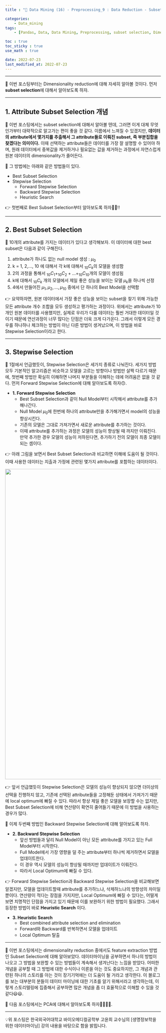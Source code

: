 ```yaml
---
title : "🧩 Data Mining (16) - Preprocessing_9 : Data Reduction - Subset Selection"

categories:
    - Data_mining
tags:
    - [Pandas, Data, Data Mining, Preprocessing, subset selection, Dimensionality]

toc : true
toc_sticky : true 
use_math : true  

date: 2022-07-23
last_modified_at: 2022-07-23 
---  
```

  
* * *  

🧩 이번 포스팅부터는 Dimensionality reduction에 대해 자세히 알아볼 것이다. 먼저 <a><b>subset selection</a></b>에 대해서 알아보도록 하자.  
* * *  

## 1. Attribute Subset Selection 개념  

🧩 이번 포스팅에서는 subset selection에 대해서 알아볼 텐데, 그러면 이게 대체 무엇인가부터 대략적으로 알고가는 편이 좋을 것 같다. 이름에서 느껴질 수 있겠지만, <a><b>데이터의 attribute에서 몇가지를 추출해서 그 attribute들로 이뤄진 subset, 즉 부분집합을 찾겠다는 의미이다.</b></a> 이때 선택하는 attribute들은 데이터를 가장 잘 설명할 수 있어야 하며, 원래 데이터에서 중복값을 제거하거나 필요없는 값을 제거하는 과정에서 자연스럽게 원본 데이터의 dimensionality가 줄어든다.  

🧩 그 방법에는 아래와 같은 방법들이 있다.<br>  

- <a>Best Subset Selection</a><br>  
- <a>Stepwise Selection</a>  
    - Forward Stepwise Selection  
    - Backward Stepwise Selection  
    - Heuristic Search<br>  

👉 첫번째로 <a>Best Subset Selection</a>부터 알아보도록 하자🏃‍♂️!!  
* * *  


## 2. Best Subset Selection  

🧩 10개의 attribute를 가지는 데이터가 있다고 생각해보자. 이 데이터에 대한 best subset은 다음과 같이 구해진다.<br>  

1. attribute가 하나도 없는 <a>null model</a> 생성 : $μ_0$<br>  
2. k = 1, 2,..., 10 에 대해서 각 k에 대해서 $_{10}C_k$의 모델을 생성함<br>  
3. 2의 과정을 통해서 $_{10}C_1 + _{10}C_2+...+_{10}C_10$개의 모델이 생성됨<br>  
4. k에 대해서 $_{10}C_k$ 개의 모델에서 제일 좋은 성능을 보이는 모델 $μ_k$을 하나씩 선정<br>  
5. 4에서 만들어진 $μ_1, μ_2,...,μ_10$ 중에서 단 하나의 Best Model을 선택함<br>  

👉 요약하자면, 원본 데이터에서 가장 좋은 성능을 보이는 subset을 찾기 위해 가능한 모든 attribute 개수 조합을 모두 생성하고 평가하는 과정이다. 위에서는 attribute가 10개인 원본 데이터를 사용했지만, 실제로 우리가 다룰 데이터는 훨씬 거대한 데이터일 것이기 때문에 <a>연산과정이 너무 많다</a>는 단점은 더욱 크게 다가온다. 그래서 이렇게 모든 경우를 하나하나 체크하는 방법이 아닌 다른 방법이 생겨났으며, 이 방법을 바로 <a>Stepwise Selection</a>이라고 한다.  

* * *  

## 3. Stepwise Selection  

🧩 1절에서 언급했듯이, <a>Stepwise Selection</a>은 세가지 종류로 나눠진다. 세가지 방법 모두 기본적인 알고리즘은 비슷하고 모델을 고르는 방향이나 방법만 살짝 다르기 때문에, 첫번째 방법만 확실히 이해하면 나머지 부분들을 이해하는 데에 어려움은 없을 것 같다. 먼저 <a>Forward Stepwise Selection</a>에 대해 알아보도록 하자🙃.<br>  

- <b>1. Forward Stepwise Selection</b><br>  
    - Best Subset Selection과 같이 Null Model부터 시작해서 attribute를 추가해나간다.<br>  
    - Null Model $μ_0$에 한번에 하나의 attribute만을 추가해가면서 model의 성능을 향상시킨다.<br>  
    - 기존의 모델은 그대로 가져가면서 새로운 attribute를 추가하는 것이다.<br>
    - 이때 attribute를 추가하는 과정은 모델의 성능이 향상될 때 까지만 이뤄진다.  만약 추가한 경우 모델의 성능이 저하된다면, 추가하기 전의 모델이 최종 모델이 되는 셈이다.<br>  
  
👉 아래 그림을 보면서 Best Subset Selection과 비교하면 이해에 도움이 될 것이다. 이때 사용한 데이터는 지출과 가정에 관련된 몇가지 attribute를 포함하는 데이터이다.<br>  

<p align="center"><img src="https://user-images.githubusercontent.com/65170165/180596534-e5f33d66-4b0e-4aaa-86d2-f2e944fa1255.png" width="1000" /></p>  

👉 앞서 언급했듯이 Stepwise Selection은 모델의 성능이 향상되지 않으면 더이상의 선택을 진행하지 않고, 기존에 선택된 attribute들을 고정해둔 상태에서 가져가기 때문에 local optimum에 빠질 수 있다. 따라서 항상 제일 좋은 모델을 보장할 수는 없지만, Best Subset Selection에 비해 연산량이 확연히 줄어들기 때문에 이 방법을 사용하는 경우가 많다.<br>  

🧩 이제 두번째 방법인 <a>Backward Stepwise Selection</a>에 대해 알아보도록 하자.  

- <b>2. Backward Stepwise Selection</b><br>  
    - 앞선 방법들과 달리 Null Model이 아닌 모든 attribute를 가지고 있는 <a>Full Model</a>부터 시작한다.<br>  
    - Full Model에서 가장 영향을 덜 주는 attribute부터 하나씩 제거하면서 모델을 업데이트한다.<br>  
    - 이 경우 역시 모델의 성능이 향상될 때까지만 업데이트가 이뤄진다.<br>  
    - 따라서 Local Optimum에 빠질 수 있다.<br>  

👉 Forward Stepwise Selection과 Backward Stepwise Selection을 비교해보면 알겠지만, 모델을 업데이트할때 attribute를 추가하느냐, 삭제하느냐의 방향성의 차이일 뿐이다. 연산량이 적다는 장점을 가지지만, Local Optimum에 빠질 수 있다는, 어떨게 보면 치명적인 단점을 가지고 있기 때문에 이를 보완하기 위한 방법이 필요했다. 그래서 등장한 방법이 바로 <a><b>Heuristic Search</b></a> 이다.<br>  

- <b>3. Heuristic Search</b><br>  
    - Best combined attribute selection and elimination<br>  
    - Forward와 Backward를 반복하면서 모델을 업데이트<br>  
    - Local Optimum 탈출<br>  

* * *  
🧩 이번 포스팅에서는 dimensionality reduction 중에서도 feature extraction 방법인 <a>Subset Selection</a>에 대해 알아보았다. 데이터마이닝을 공부하면서 하나의 방법이 나오고 그 방법을 보완할 수 있는 방법들이 계속해서 생겨난다는 느낌을 받았다. 어떠한 개념을 공부할 때 그 방법에 대한 수식이나 이론을 아는 것도 중요하지만, 그 개념과 관련된 하나의 스토리를 아는 것이 장기기억에는 더 도움이 될 거라고 생각한다. 이 블로그를 보는 대부분의 분들이 데이터 마이닝에 대한 기초를 알기 위해서라고 생각하는데, 이렇게 스토리텔링에 집중해서 공부하면 많은 개념을 좀 더 효율적으로 이해할 수 있을 것 같다😃😃.  

🧩 다음 포스팅에서는 PCA에 대해서 알아보도록 하자🏃‍♂️🏃‍♂️.  

* * *  
  
<div style="text-align: left">💡위 포스팅은 한국외국어대학교 바이오메디컬공학부 고윤희 교수님의 [생명정보학을 위한 데이터마이닝] 강의 내용을 바탕으로 함을 밝힙니다.</div>
